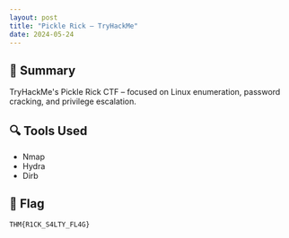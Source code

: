 ```yaml
---
layout: post
title: "Pickle Rick – TryHackMe"
date: 2024-05-24
---
```


## 🧠 Summary

TryHackMe's Pickle Rick CTF – focused on Linux enumeration, password cracking, and privilege escalation.

## 🔍 Tools Used

- Nmap
- Hydra
- Dirb

## 🚩 Flag

`THM{R1CK_S4LTY_FL4G}`
